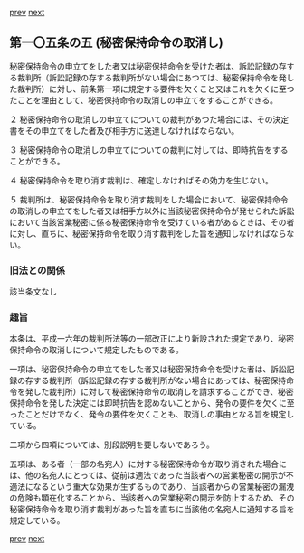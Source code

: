[prev](/specific/markdowns/特許法/151_Mp-Ch_4-Se_2-At_105_4.md)
[next](/specific/markdowns/特許法/153_Mp-Ch_4-Se_2-At_105_6.md)
## 第一〇五条の五 (秘密保持命令の取消し)
秘密保持命令の申立てをした者又は秘密保持命令を受けた者は、訴訟記録の存する裁判所（訴訟記録の存する裁判所がない場合にあつては、秘密保持命令を発した裁判所）に対し、前条第一項に規定する要件を欠くこと又はこれを欠くに至つたことを理由として、秘密保持命令の取消しの申立てをすることができる。

２ 秘密保持命令の取消しの申立てについての裁判があつた場合には、その決定書をその申立てをした者及び相手方に送達しなければならない。

３ 秘密保持命令の取消しの申立てについての裁判に対しては、即時抗告をすることができる。

４ 秘密保持命令を取り消す裁判は、確定しなければその効力を生じない。

５ 裁判所は、秘密保持命令を取り消す裁判をした場合において、秘密保持命令の取消しの申立てをした者又は相手方以外に当該秘密保持命令が発せられた訴訟において当該営業秘密に係る秘密保持命令を受けている者があるときは、その者に対し、直ちに、秘密保持命令を取り消す裁判をした旨を通知しなければならない。


### 旧法との関係
該当条文なし

### 趣旨
本条は、平成一六年の裁判所法等の一部改正により新設された規定であり、秘密保持命令の取消しについて規定したものである。

一項は、秘密保持命令の申立てをした者又は秘密保持命令を受けた者は、訴訟記録の存する裁判所（訴訟記録の存する裁判所がない場合にあっては、秘密保持命令を発した裁判所）に対して秘密保持命令の取消しを請求することができ、秘密保持命令を発した決定には即時抗告を認めないことから、発令の要件を欠くに至ったことだけでなく、発令の要件を欠くことも、取消しの事由となる旨を規定している。

二項から四項については、別段説明を要しないであろう。

五項は、ある者（一部の名宛人）に対する秘密保持命令が取り消された場合には、他の名宛人にとっては、従前は適法であった当該者への営業秘密の開示が不適法になるという重大な効果が生ずるものであり、当該者からの営業秘密の漏洩の危険も顕在化することから、当該者への営業秘密の開示を防止するため、その秘密保持命令を取り消す裁判があった旨を直ちに当該他の名宛人に通知する旨を規定している。


[prev](/specific/markdowns/特許法/151_Mp-Ch_4-Se_2-At_105_4.md)
[next](/specific/markdowns/特許法/153_Mp-Ch_4-Se_2-At_105_6.md)